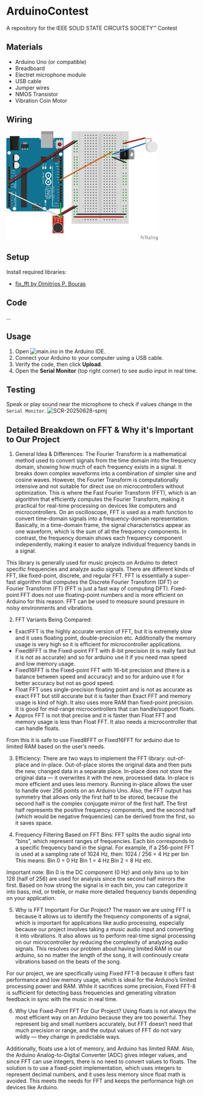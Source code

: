 # ArduinoContest
A repository for the IEEE SOLID STATE CIRCUITS SOCIETY™ Contest

## Materials
- Arduino Uno (or compatible)
- Breadboard
- Electret microphone module
- USB cable
- Jumper wires
- NMOS Transistor
- Vibration Coin Motor

## Wiring
<img src="wiring_diagram.jpg" alt="Wiring Diagram" width="400"/>

## Setup
Install required libraries:
- [fix_fft by Dimitrios P. Bouras](https://docs.arduino.cc/libraries/fix_fft/#Releases)

## Code 
...

## Usage 
1. Open ![main.ino](main.ino) in the Arduino IDE.
2. Connect your Arduino to your computer using a USB cable.
3. Verify the code, then click **Upload**.
4. Open the **Serial Monitor** (top right corner) to see audio input in real time.

## Testing
Speak or play sound near the microphone to check if values change in the `Serial Monitor`.
<img width="400" alt="SCR-20250628-spmj" src="https://github.com/user-attachments/assets/5b9714d4-04e3-480a-a8a4-749c56c4627b" />

## Detailed Breakdown on FFT & Why it's Important to Our Project
1. General Idea & Differences:
  The Fourier Transform is a mathematical method used to convert signals from the time domain into the frequency domain, showing how much of each frequency exists in a signal. It breaks down complex waveforms into a combination of simpler sine and cosine waves. However, the Fourier Transform is computationally intensive and not suitable for direct use on microcontrollers without optimization. This is where the Fast Fourier Transform (FFT), which is an algorithm that efficiently computes the Fourier Transform, making it practical for real-time processing on devices like computers and microcontrollers. On an oscilloscope, FFT is used as a math function to convert time-domain signals into a frequency-domain representation. Basically, in a time-domain frame, the signal characteristics appear as one waveform, which is the sum of all the frequency components. In contrast, the frequency domain shows each frequency component independently, making it easier to analyze individual frequency bands in a signal.

  This library is generally used for music projects on Arduino to detect specific frequencies and analyze audio signals. There are different kinds of FFT, like fixed-point, discrete, and regular FFT. FFT is essentially a super-fast algorithm that computes the Discrete Fourier Transform (DFT) or Fourier Transform (FT) (FFT is just a fast way of computing DFT). Fixed-point FFT does not use floating-point numbers and is more efficient on Arduino for this reason. FFT can be used to measure sound pressure in noisy environments and vibrations.

2. FFT Variants Being Compared:
- ExactFFT is the highly accurate version of FFT, but it is extremely slow and it uses floating point, double-precision etc. Additionally the memory usage is very high so it is efficient for microcontroller applications. 
- Fixed8FFT is the Fixed-point FFT with 8-bit precision (it is really fast but it is not as accurate) and so for arduino use it if you need max speed and low memory usage. 
- Fixed16FFT is the Fixed-point FFT with 16-bit precision and (there is a balance between speed and accuracy) and so for arduino use it for better accuracy but not as good speed.
- Float FFT uses single-precision floating point and is not as accurate as exact FFT but still accurate but it is faster than Exact FFT and memory usage is kind of high. It also uses more RAM than fixed-point precision. It is good for mid-range microcontrollers that can handle/support floats.
- Approx FFT is not that precise and it is faster than Float FFT and memory usage is less than Float FFT. It also needs a microcontroller that can handle floats.

From this it is safe to use Fixed8FFT or Fixed16FFT for arduino due to limited RAM based on the user’s needs.

3. Efficiency:
  There are two ways to implement the FFT library: out-of-place and in-place. Out-of-place stores the original data and then puts the new, changed data in a separate place. In-place does not store the original data — it overwrites it with the new, processed data. In-place is more efficient and uses less memory. Running in-place allows the user to handle over 256 points on an Arduino Uno. Also, the FFT output has symmetry that allows only the first half to be stored, because the second half is the complex conjugate mirror of the first half. The first half represents the positive frequency components, and the second half (which would be negative frequencies) can be derived from the first, so it saves space.

4. Frequency Filtering Based on FFT Bins:
FFT splits the audio signal into “bins”, which represent ranges of frequencies. Each bin corresponds to a specific frequency band in the signal. For example, if a 256-point FFT is used at a sampling rate of 1024 Hz, then: 1024 / 256 = 4 Hz per bin This means:
Bin 0 = 0 Hz
Bin 1 = 4 Hz
Bin 2 = 8 Hz etc.

Important note: Bin 0 is the DC component (0 Hz) and only bins up to bin 128 (half of 256) are used for analysis since the second half mirrors the first. Based on how strong the signal is in each bin, you can categorize it into bass, mid, or treble, or make more detailed frequency bands depending on your application.

5. Why is FFT Important For Our Project?
The reason we are using FFT is because it allows us to identify the frequency components of a signal, which is important for applications like audio processing, especially because our project involves taking a music audio input and converting it into vibrations. It also allows us to perform real-time signal processing on our microcontroller by reducing the complexity of analyzing audio signals. This resolves our problem about having limited RAM in our arduino, so no matter the length of the song, it will continously create vibrations based on the beats of the song.

For our project, we are specifically using Fixed FFT-8 because it offers fast performance and low memory usage, which is ideal for the Arduino’s limited processing power and RAM. While it sacrifices some precision, Fixed FFT-8 is sufficient for detecting bass frequencies and generating vibration feedback in sync with the music in real time.

6. Why Use Fixed-Point FFT For Our Project?
  Using floats is not always the most efficient way on an Arduino because they are too powerful. They represent big and small numbers accurately, but FFT doesn’t need that much precision or range, and the output values of FFT do not vary wildly — they change in predictable ways.

  Additionally, floats use a lot of memory, and Arduino has limited RAM. Also, the Arduino Analog-to-Digital Converter (ADC) gives integer values, and since FFT can use integers, there is no need to convert values to floats. The solution is to use a fixed-point implementation, which uses integers to represent decimal numbers, and it uses less memory since float math is avoided. This meets the needs for FFT and keeps the performance high on devices like Arduino.
